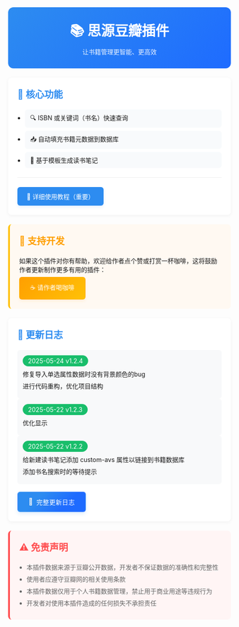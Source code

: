 <div class="sy__outline" style="max-width: 800px; margin: 0 auto;">
    <!-- 标题区域 -->
    <div style="text-align: center; padding: 2em; background: linear-gradient(135deg, #2d8cf0, #1e6bff); border-radius: 12px;">
        <h1 style="color: white; margin: 0; font-size: 2.2em;">📚 思源豆瓣插件</h1>
        <div style="color: rgba(255,255,255,0.9); margin-top: 0.5em;">让书籍管理更智能、更高效</div>
    </div>
    <div style="margin-top: 1.5em; padding: 1.5em; background: white; border-radius: 8px; box-shadow: 0 2px 8px rgba(0,0,0,0.05);">
        <h2 style="color: #2d8cf0; margin: 0 0 1em;">🚀 核心功能</h2>
        <ul style="margin: 0; padding-left: 1.2em;">
            <li style="margin: 0.5em 0; padding: 8px 12px; background: #f8fafc; border-radius: 6px;">🔍 ISBN 或关键词（书名）快速查询</li>
            <li style="margin: 0.5em 0; padding: 8px 12px; background: #f8fafc; border-radius: 6px;">📥 自动填充书籍元数据到数据库</li>
            <li style="margin: 0.5em 0; padding: 8px 12px; background: #f8fafc; border-radius: 6px;">📝 基于模板生成读书笔记</li>
        </ul>
        <div style="margin: 1.5em 0; border-top: 1px solid #eee;"></div>
        <a href="https://ttl8ygt82u.feishu.cn/wiki/VZdjwDNxWi4j0jkdyxMcOg2VnFf?from=from_copylink" 
           style="display: inline-flex; 
                  align-items: center; 
                  padding: 10px 20px; 
                  background: #2d8cf0; 
                  color: white; 
                  border-radius: 6px; 
                  text-decoration: none;
                  transition: all 0.3s cubic-bezier(0.4, 0, 0.2, 1);
                  transform: translateY(0);
                  box-shadow: 0 4px 6px rgba(45,140,240,0.1);
                  border: 1px solid rgba(45,140,240,0.2);"
           onmouseover="this.style.transform='translateY(-2px)'; this.style.boxShadow='0 6px 12px rgba(45,140,240,0.2)'"
           onmouseout="this.style.transform='translateY(0)'; this.style.boxShadow='0 4px 6px rgba(45,140,240,0.1)'"
           onmousedown="this.style.transform='translateY(1px)'"
           onmouseup="this.style.transform='translateY(-2px)'">
            📖 详细使用教程（重要）
        </a>
    </div>
    <div style="margin: 1.5em 0; padding: 1.5em; background: #fff9f2; border-left: 4px solid #ffc107; border-radius: 8px;">
        <h2 style="color: #ff9f00; margin: 0 0 1em;">🌹 支持开发</h2>
        <p style="margin: 0.5em 0;">如果这个插件对你有帮助，欢迎给作者点个赞或打赏一杯咖啡，这将鼓励作者更新制作更多有用的插件：</p>
        <a href="https://ttl8ygt82u.feishu.cn/wiki/VZdjwDNxWi4j0jkdyxMcOg2VnFf?from=from_copylink" 
           style="display: inline-flex; 
                  align-items: center; 
                  padding: 12px 24px; 
                  background: linear-gradient(135deg, #ff9f00, #ffc107); 
                  color: white; 
                  border-radius: 6px; 
                  text-decoration: none;
                  transition: all 0.3s cubic-bezier(0.4, 0, 0.2, 1);
                  transform: translateY(0);
                  box-shadow: 0 4px 6px rgba(255,159,0,0.1);
                  border: 1px solid rgba(255,159,0,0.2);"
           onmouseover="this.style.transform='translateY(-2px)'; this.style.boxShadow='0 6px 12px rgba(255,159,0,0.2)'"
           onmouseout="this.style.transform='translateY(0)'; this.style.boxShadow='0 4px 6px rgba(255,159,0,0.1)'"
           onmousedown="this.style.transform='translateY(1px)'"
           onmouseup="this.style.transform='translateY(-2px)'">
            ☕️ 请作者喝咖啡
        </a>
    </div>
    <div style="margin: 1.5em 0; padding: 1.5em; background: white; border-radius: 8px; box-shadow: 0 2px 8px rgba(0,0,0,0.05);">
        <h2 style="color: #2d8cf0; margin: 0 0 1em;">📅 更新日志</h2>
        <div style="padding: 12px; background: #f8f9fa; border-radius: 6px;">
            <span style="display: inline-block; padding: 4px 12px; background: #19be6b; color: white; border-radius: 20px;">2025-05-24 v1.2.4</span>
            <p style="margin: 0.5em 0;">修复导入单选属性数据时没有背景颜色的bug</p>
            <p style="margin: 0.5em 0;">进行代码重构，优化项目结构</p>
        </div>
                <div style="padding: 12px; background: #f8f9fa; border-radius: 6px;">
            <span style="display: inline-block; padding: 4px 12px; background: #19be6b; color: white; border-radius: 20px;">2025-05-22 v1.2.3</span>
            <p style="margin: 0.5em 0;">优化显示</p>
        </div>
        <div style="padding: 12px; background: #f8f9fa; border-radius: 6px;">
            <span style="display: inline-block; padding: 4px 12px; background: #19be6b; color: white; border-radius: 20px;">2025-05-22 v1.2.2</span>
            <p style="margin: 0.5em 0;">给新建读书笔记添加 custom-avs 属性以链接到书籍数据库</p>
            <p style="margin: 0.5em 0;">添加书名搜索时的等待提示</p>
        </div>
        <div>
        <a href="https://ttl8ygt82u.feishu.cn/wiki/KbpBw3NoCiCeyqkRb0iceTRtnKh?from=from_copylink" 
           style="display: inline-flex;
                  align-items: center;
                  padding: 12px 24px;
                  background: linear-gradient(135deg, #2d8cf0 30%, #1e6bff 70%);
                  color: white;
                  border-radius: 6px;
                  text-decoration: none;
                  transition: all 0.3s cubic-bezier(0.4, 0, 0.2, 1);
                  transform: translateY(0);
                  box-shadow: 0 4px 8px rgba(45,140,240,0.15);
                  border: 1px solid rgba(255,255,255,0.2);
                  margin-top: 1.2em;
                  gap: 8px;">
            <span style="font-size: 1.1em; filter: drop-shadow(0 1px 1px rgba(0,0,0,0.1));">📄</span>
            <span style="font-weight: 500; letter-spacing: 0.5px;">完整更新日志</span>
        </a>
        </div>
    </div>
    <div style="margin: 1.5em 0; padding: 1.5em; background: #fff5f5; border-left: 4px solid #ff4d4f; border-radius: 8px;">
        <h2 style="color: #ff4d4f; margin: 0 0 1em;">⚠️ 免责声明</h2>
        <ul style="margin: 0.5em 0; padding-left: 1.2em; color: #666;">
            <li style="margin: 0.5em 0;">本插件数据来源于豆瓣公开数据，开发者不保证数据的准确性和完整性</li>
            <li style="margin: 0.5em 0;">使用者应遵守豆瓣网的相关使用条款</li>
            <li style="margin: 0.5em 0;">本插件数据仅用于个人书籍数据管理，禁止用于商业用途等违规行为</li>
            <li style="margin: 0.5em 0;">开发者对使用本插件造成的任何损失不承担责任</li>
        </ul>
    </div>
</div>